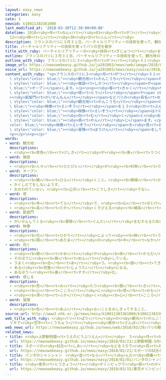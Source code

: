 ```yaml
---
layout: easy_news
categories: easy
cate: 5
newsid: k10011383361000
last_modified_at: '2018-03-30T12:30:00+09:00'
datetime: 2018<ruby>年<rt>ねん</rt></ruby>03<ruby>月<rt>がつ</rt></ruby>30<ruby>日<rt>にち</rt></ruby>
  12<ruby>時<rt>じ</rt></ruby>30<ruby>分<rt>ふん</rt></ruby>
description: フランスのパリに３月３１日、バーチャルリアリティーの技術を使って、観光地の景色を空から見ることができる施設がオープンします。
title: バーチャルリアリティーの技術を使ってパリの空を散歩
title_with_ruby: バーチャルリアリティーの<ruby>技術<rt>ぎじゅつ</rt></ruby>を<ruby>使<rt>つか</rt></ruby>ってパリの<ruby>空<rt>そら</rt></ruby>を<ruby>散歩<rt>さんぽ</rt></ruby>
outline: フランスのパリに３月３１日、バーチャルリアリティーの技術を使って、観光地の景色を空から見ることができる施設がオープンします。
outline_with_ruby: フランスのパリに３<ruby>月<rt>がつ</rt></ruby>３１<ruby>日<rt>にち</rt></ruby>、バーチャルリアリティーの<ruby>技術<rt>ぎじゅつ</rt></ruby>を<ruby>使<rt>つか</rt></ruby>って、<ruby>観光地<rt>かんこうち</rt></ruby>の<ruby>景色<rt>けしき</rt></ruby>を<ruby>空<rt>そら</rt></ruby>から<ruby>見<rt>み</rt></ruby>ることができる<ruby>施設<rt>しせつ</rt></ruby>がオープンします。
image_url: https://newswebeasy.github.io/ja201803/news/web/image/2018/03/29/K10011383361_1803290628_1803290640_01_02.jpg
voice_url: https://newswebeasy.github.io/ja201803/news/easy/voice/2018/03/30/k10011383361000.mp4
content_with_ruby: "<p>フランスのパリに３<ruby>月<rt>がつ</rt></ruby>３１<ruby>日<rt>にち</rt></ruby>、バーチャルリアリティーの<ruby>技術<rt>ぎじゅつ</rt></ruby>を<ruby>使<rt>つか</rt></ruby>って、<span\
  \ style=\"color: blue;\"><ruby>観光地<rt>かんこうち</rt></ruby></span>の<ruby>景色<rt>けしき</rt></ruby>を<ruby>空<rt>そら</rt></ruby>から<ruby>見<rt>み</rt></ruby>ることができる<span\
  \ style=\"color: blue;\"><ruby>施設<rt>しせつ</rt></ruby></span>が<span style=\"color:\
  \ blue;\">オープン</span>します。</p>\n<p><ruby>客<rt>きゃく</rt></ruby>がメガネの<ruby>形<rt>かたち</rt></ruby>の<ruby>機械<rt>きかい</rt></ruby>をつけると、エッフェル<span\
  \ style=\"color: blue;\"><ruby>塔<rt>とう</rt></ruby></span>や<span style=\"color: blue;\"\
  ><ruby>凱旋門<rt>がいせんもん</rt></ruby></span>などパリの<ruby>有名<rt>ゆうめい</rt></ruby>な２０の<span\
  \ style=\"color: blue;\"><ruby>観光地<rt>かんこうち</rt></ruby></span>の<span style=\"color:\
  \ blue;\"><ruby>映像<rt>えいぞう</rt></ruby></span>を１３<ruby>分<rt>ぷん</rt></ruby>で<ruby>見<rt>み</rt></ruby>ることができます。<span\
  \ style=\"color: blue;\"><ruby>映像<rt>えいぞう</rt></ruby></span>はドローンを<ruby>使<rt>つか</rt></ruby>って<ruby>空<rt>そら</rt></ruby>から<ruby>撮<rt>と</rt></ruby>りました。<ruby>客<rt>きゃく</rt></ruby>が<ruby>右<rt>みぎ</rt></ruby>を<span\
  \ style=\"color: blue;\"><ruby>向<rt>む</rt></ruby>く</span>と<ruby>右<rt>みぎ</rt></ruby>の<ruby>景色<rt>けしき</rt></ruby>を<ruby>見<rt>み</rt></ruby>ることができて、パリの<ruby>空<rt>そら</rt></ruby>を<ruby>散歩<rt>さんぽ</rt></ruby>しているように<span\
  \ style=\"color: blue;\"><ruby>感<rt>かん</rt></ruby>じ</span>ます。</p>\n<p>この<span style=\"\
  color: blue;\"><ruby>映像<rt>えいぞう</rt></ruby></span>を<ruby>見<rt>み</rt></ruby>た<ruby>男性<rt>だんせい</rt></ruby>は「<span\
  \ style=\"color: blue;\"><ruby>冒険<rt>ぼうけん</rt></ruby></span>をしているようで、とても<ruby>楽<rt>たの</rt></ruby>しかったです。<ruby>今<rt>いま</rt></ruby>まで<ruby>見<rt>み</rt></ruby>たことがないパリを<ruby>知<rt>し</rt></ruby>ることができました」と<ruby>話<rt>はな</rt></ruby>していました。</p>\n\
  <p></p>\n<p></p>"
words:
- word: 観光地
  descriptions:
  - <ruby><rb>景色</rb><rt>けしき</rt></ruby>が<ruby><rb>美</rb><rt>うつく</rt></ruby>しかったり、<ruby><rb>名所</rb><rt>めいしょ</rt></ruby>があったりして、<ruby><rb>多</rb><rt>おお</rt></ruby>くの<ruby><rb>人々</rb><rt>ひとびと</rt></ruby>が<ruby><rb>見物</rb><rt>けんぶつ</rt></ruby>に<ruby><rb>集</rb><rt>あつ</rt></ruby>まる<ruby><rb>所</rb><rt>ところ</rt></ruby>。
- word: 施設
  descriptions:
  - <ruby><rb>人々</rb><rt>ひとびと</rt></ruby>が<ruby><rb>利用</rb><rt>りよう</rt></ruby>できるように<ruby><rb>作</rb><rt>つく</rt></ruby>った<ruby><rb>設備</rb><rt>せつび</rt></ruby>。
- word: オープン
  descriptions:
  - <ruby><rb>開</rb><rt>ひら</rt></ruby>くこと。<ruby><rb>開場</rb><rt>かいじょう</rt></ruby>。
  - かくしだてをしないようす。
  - おおわれていない。<ruby><rb>公式</rb><rt>こうしき</rt></ruby>でない。
- word: 塔
  descriptions:
  - <ruby><rb>寺</rb><rt>てら</rt></ruby>で、<ruby><rb>仏</rb><rt>ほとけ</rt></ruby>や<ruby><rb>死</rb><rt>し</rt></ruby>んだ<ruby><rb>人</rb><rt>ひと</rt></ruby>の<ruby><rb>骨</rb><rt>ほね</rt></ruby>をとむらうために<ruby><rb>建</rb><rt>た</rt></ruby>てた<ruby><rb>高</rb><rt>たか</rt></ruby>い<ruby><rb>建物</rb><rt>たてもの</rt></ruby>。
  - <ruby><rb>高</rb><rt>たか</rt></ruby>くそびえる<ruby><rb>細長</rb><rt>ほそなが</rt></ruby>い<ruby><rb>建物</rb><rt>たてもの</rt></ruby>。タワー。
- word: 凱旋門
  descriptions:
  - がいせんしてくる<ruby><rb>軍隊</rb><rt>ぐんたい</rt></ruby>をむかえるために、<ruby><rb>建</rb><rt>た</rt></ruby>てられた<ruby><rb>門</rb><rt>もん</rt></ruby>。パリにあるものが<ruby><rb>有名</rb><rt>ゆうめい</rt></ruby>。
- word: 映像
  descriptions:
  - <ruby><rb>光</rb><rt>ひかり</rt></ruby>によって<ruby><rb>映</rb><rt>うつ</rt></ruby>し<ruby><rb>出</rb><rt>だ</rt></ruby>された、<ruby><rb>物</rb><rt>もの</rt></ruby>の<ruby><rb>姿</rb><rt>すがた</rt></ruby>。
  - <ruby><rb>頭</rb><rt>あたま</rt></ruby>の<ruby><rb>中</rb><rt>なか</rt></ruby>にうかんだ<ruby><rb>物</rb><rt>もの</rt></ruby>の<ruby><rb>形</rb><rt>かたち</rt></ruby>やようす。イメージ。
- word: 向く
  descriptions:
  - <ruby><rb>顔</rb><rt>かお</rt></ruby>や<ruby><rb>体</rb><rt>からだ</rt></ruby>をそのほうへ<ruby><rb>向</rb><rt>む</rt></ruby>ける。
  - そのほうに<ruby><rb>面</rb><rt>めん</rt></ruby>している。
  - うまく<ruby><rb>合</rb><rt>あ</rt></ruby>う。<ruby><rb>適</rb><rt>てき</rt></ruby>している。
  - ある<ruby><rb>状態</rb><rt>じょうたい</rt></ruby>になる。
  - あるほうへ<ruby><rb>進</rb><rt>すす</rt></ruby>む。
- word: 感じる
  descriptions:
  - <ruby><rb>見</rb><rt>み</rt></ruby>たり<ruby><rb>聞</rb><rt>き</rt></ruby>いたりさわったりして、ある<ruby><rb>感</rb><rt>かん</rt></ruby>じを<ruby><rb>体</rb><rt>からだ</rt></ruby>に<ruby><rb>受</rb><rt>う</rt></ruby>ける。
  - <ruby><rb>心</rb><rt>こころ</rt></ruby>に<ruby><rb>思</rb><rt>おも</rt></ruby>う。
  - <ruby><rb>深</rb><rt>ふか</rt></ruby>く<ruby><rb>心</rb><rt>こころ</rt></ruby>にしみる。<ruby><rb>感動</rb><rt>かんどう</rt></ruby>する。
- word: 冒険
  descriptions:
  - <ruby><rb>危</rb><rt>あぶ</rt></ruby>ないことをおしきってすること。
source_url: http://www3.nhk.or.jp/news/easy/k10011383361000/k10011383361000.html
web_title_with_ruby: <ruby>パリ<rt>ぱり</rt></ruby>の<ruby>観光<rt>かんこう</rt></ruby><ruby>名所<rt>めいしょ</rt></ruby>
  ＶＲで<ruby>空中<rt>くうちゅう</rt></ruby><ruby>散歩<rt>さんぽ</rt></ruby>
web_news_url: https://newswebeasy.github.io/news/web/2018/03/29/パリの観光名所-VRで空中散歩
related_news:
- title: <ruby>上野動物園<rt>うえのどうぶつえん</rt></ruby>　５<ruby>月<rt>がつ</rt></ruby>の<ruby>連休<rt>れんきゅう</rt></ruby>はシャンシャンを<ruby>見<rt>み</rt></ruby>る<ruby>抽選<rt>ちゅうせん</rt></ruby>がある
  url: https://newswebeasy.github.io/news/easy/2018/03/23/上野動物園-5月の連休はシャンシャンを見る抽選がある
- title: スポーツの<ruby>試合<rt>しあい</rt></ruby>などを３Ｄで<ruby>見<rt>み</rt></ruby>せる<ruby>技術<rt>ぎじゅつ</rt></ruby>を<ruby>紹介<rt>しょうかい</rt></ruby>
  url: https://newswebeasy.github.io/news/easy/2018/02/21/スポーツの試合などを3Dで見せる技術を紹介
- title: パンダのシャンシャン　<ruby>並<rt>なら</rt></ruby>んだ<ruby>順番<rt>じゅんばん</rt></ruby>で<ruby>見<rt>み</rt></ruby>ることができる
  url: https://newswebeasy.github.io/news/easy/2018/02/01/パンダのシャンシャン-並んだ順番で見ることができる
- title: <ruby>東京<rt>とうきょう</rt></ruby>オリンピックで<ruby>若<rt>わか</rt></ruby>い<ruby>人<rt>ひと</rt></ruby>が<ruby>見<rt>み</rt></ruby>たい<ruby>競技<rt>きょうぎ</rt></ruby>　１<ruby>番<rt>ばん</rt></ruby>はバレーボール
  url: https://newswebeasy.github.io/news/easy/2018/03/15/東京オリンピックで若い人が見たい競技-1番はバレーボール
...
```

